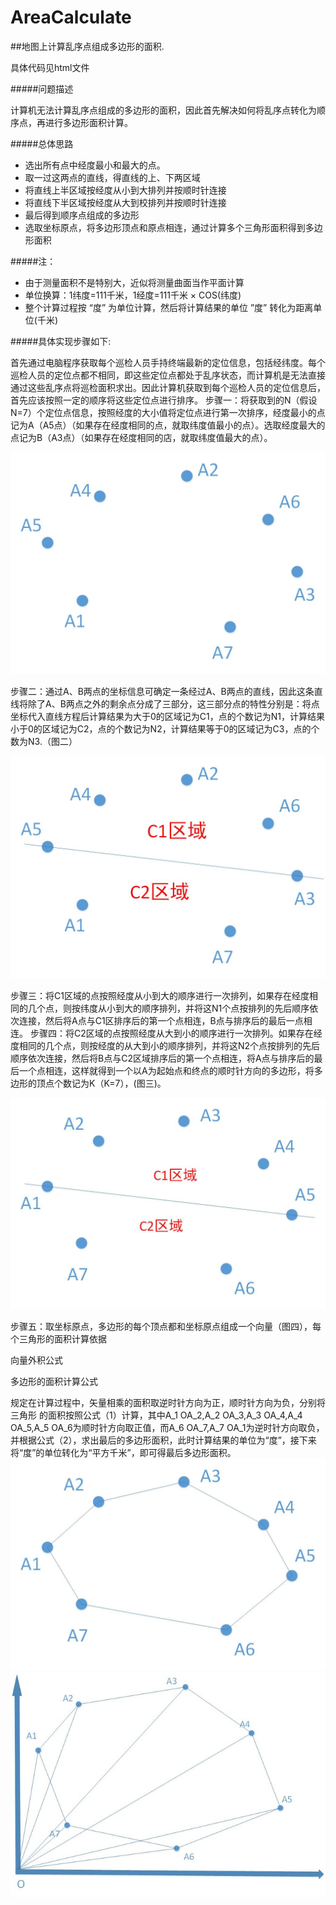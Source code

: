 # AreaCalculate

##地图上计算乱序点组成多边形的面积.

具体代码见html文件

#####问题描述

计算机无法计算乱序点组成的多边形的面积，因此首先解决如何将乱序点转化为顺序点，再进行多边形面积计算。

#####总体思路

 * 选出所有点中经度最小和最大的点。
 * 取一过这两点的直线，得直线的上、下两区域
 * 将直线上半区域按经度从小到大排列并按顺时针连接
 * 将直线下半区域按经度从大到校排列并按顺时针连接
 * 最后得到顺序点组成的多边形
 * 选取坐标原点，将多边形顶点和原点相连，通过计算多个三角形面积得到多边形面积
 
#####注：
  * 由于测量面积不是特别大，近似将测量曲面当作平面计算
  * 单位换算：1纬度=111千米，1经度=111千米 × COS(纬度)
  * 整个计算过程按 “度” 为单位计算，然后将计算结果的单位 ”度” 转化为距离单位(千米) 

#####具体实现步骤如下:

首先通过电脑程序获取每个巡检人员手持终端最新的定位信息，包括经纬度。每个巡检人员的定位点都不相同，即这些定位点都处于乱序状态，而计算机是无法直接通过这些乱序点将巡检面积求出。因此计算机获取到每个巡检人员的定位信息后，首先应该按照一定的顺序将这些定位点进行排序。
  步骤一：将获取到的N（假设N=7）个定位点信息，按照经度的大小值将定位点进行第一次排序，经度最小的点记为A（A5点）（如果存在经度相同的点，就取纬度值最小的点）。选取经度最大的点记为B（A3点）（如果存在经度相同的店，就取纬度值最大的点）。


![image](https://github.com/CommanderXL/AreaCalculate/raw/master//img/1.jpg)

步骤二：通过A、B两点的坐标信息可确定一条经过A、B两点的直线，因此这条直线将除了A、B两点之外的剩余点分成了三部分，这三部分点的特性分别是：将点坐标代入直线方程后计算结果为大于0的区域记为C1，点的个数记为N1，计算结果小于0的区域记为C2，点的个数记为N2，计算结果等于0的区域记为C3，点的个数为N3.（图二）

![image](https://github.com/CommanderXL/AreaCalculate/raw/master//img/3.jpg)

 步骤三：将C1区域的点按照经度从小到大的顺序进行一次排列，如果存在经度相同的几个点，则按纬度从小到大的顺序排列，并将这N1个点按排列的先后顺序依次连接，然后将A点与C1区排序后的第一个点相连，B点与排序后的最后一点相连。
  步骤四：将C2区域的点按照经度从大到小的顺序进行一次排列。如果存在经度相同的几个点，则按经度的从大到小的顺序排列，并将这N2个点按排列的先后顺序依次连接，然后将B点与C2区域排序后的第一个点相连，将A点与排序后的最后一个点相连，这样就得到一个以A为起始点和终点的顺时针方向的多边形，将多边形的顶点个数记为K（K=7），(图三)。

![image](https://github.com/CommanderXL/AreaCalculate/raw/master//img/2.jpg)

步骤五：取坐标原点，多边形的每个顶点都和坐标原点组成一个向量（图四），每个三角形的面积计算依据

向量外积公式  

多边形的面积计算公式

规定在计算过程中，矢量相乘的面积取逆时针方向为正，顺时针方向为负，分别将三角形 的面积按照公式（1）计算，其中A_1 OA_2,A_2 OA_3,A_3 OA_4,A_4 OA_5,A_5 OA_6为顺时针方向取正值，而A_6 OA_7,A_7 OA_1为逆时针方向取负，并根据公式（2），求出最后的多边形面积，此时计算结果的单位为“度”，接下来将“度”的单位转化为“平方千米”，即可得最后多边形面积。
![image](https://github.com/CommanderXL/AreaCalculate/raw/master//img/4.jpg)
![image](https://github.com/CommanderXL/AreaCalculate/raw/master//img/5.jpg)
